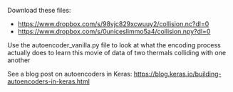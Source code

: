 Download these files:
* https://www.dropbox.com/s/98vjc829xcwuuy2/collision.nc?dl=0
* https://www.dropbox.com/s/0uniceslimmo5a4/collision.npy?dl=0

Use the autoencoder_vanilla.py file to look at what the encoding process actually does to learn this movie of data of two thermals colliding with one another

See a blog post on autoencoders in Keras: https://blog.keras.io/building-autoencoders-in-keras.html
